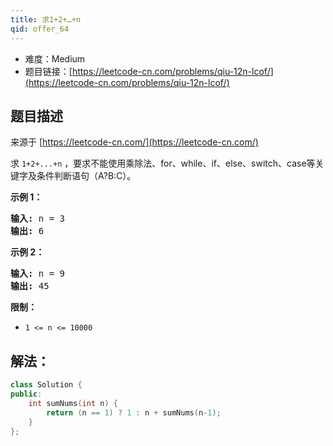 ```yaml
---
title: 求1+2+…+n
qid: offer_64
---
```



- 难度：Medium
- 题目链接：[https://leetcode-cn.com/problems/qiu-12n-lcof/](https://leetcode-cn.com/problems/qiu-12n-lcof/)


## 题目描述

来源于 [https://leetcode-cn.com/](https://leetcode-cn.com/)

<p>求 <code>1+2+...+n</code> ，要求不能使用乘除法、for、while、if、else、switch、case等关键字及条件判断语句（A?B:C）。</p>



<p><strong>示例 1：</strong></p>

<pre><strong>输入:</strong> n = 3
<strong>输出:&nbsp;</strong>6
</pre>

<p><strong>示例 2：</strong></p>

<pre><strong>输入:</strong> n = 9
<strong>输出:&nbsp;</strong>45
</pre>



<p><strong>限制：</strong></p>

<ul>
	<li><code>1 &lt;= n&nbsp;&lt;= 10000</code></li>
</ul>


## 解法：

```c++
class Solution {
public:
    int sumNums(int n) {
        return (n == 1) ? 1 : n + sumNums(n-1);
    }
};
```